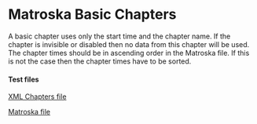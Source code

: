 # Matroska Basic Chapters
A basic chapter uses only the start time and the chapter name.
If the chapter is invisible or disabled then no data from this chapter will be used.
The chapter times should be in ascending order in the Matroska file. If this is not the case then the chapter times have to be sorted.

#### Test files
[XML Chapters file](https://github.com/hubblec4/Matroska-Playback/blob/master/files/BasicChapters/BasicChapters.xml)

[Matroska file](https://github.com/hubblec4/Matroska-Playback/blob/master/files/BasicChapters/BasicChapters.mkv)